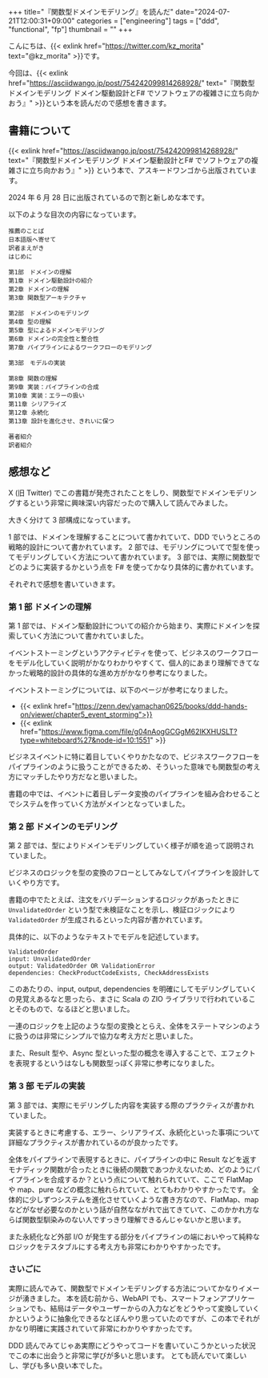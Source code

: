 +++
title="『関数型ドメインモデリング』を読んだ"
date="2024-07-21T12:00:31+09:00"
categories = ["engineering"]
tags = ["ddd", "functional", "fp"]
thumbnail = ""
+++

こんにちは、{{< exlink href="https://twitter.com/kz_morita" text="@kz_morita" >}}です。

今回は、{{< exlink href="https://asciidwango.jp/post/754242099814268928/" text="『関数型ドメインモデリング ドメイン駆動設計とF# でソフトウェアの複雑さに立ち向かおう』" >}}という本を読んだので感想を書きます。

## 書籍について

{{< exlink href="https://asciidwango.jp/post/754242099814268928/" text="『関数型ドメインモデリング ドメイン駆動設計とF# でソフトウェアの複雑さに立ち向かおう』" >}} という本で、アスキードワンゴから出版されています。

2024 年 6 月 28 日に出版されているので割と新しめな本です。

以下のような目次の内容になっています。

```
推薦のことば
日本語版へ寄せて
訳者まえがき
はじめに

第1部　ドメインの理解
第1章 ドメイン駆動設計の紹介
第2章 ドメインの理解
第3章 関数型アーキテクチャ

第2部　ドメインのモデリング
第4章 型の理解
第5章 型によるドメインモデリング
第6章 ドメインの完全性と整合性
第7章 パイプラインによるワークフローのモデリング

第3部　モデルの実装

第8章 関数の理解
第9章 実装：パイプラインの合成
第10章 実装：エラーの扱い
第11章 シリアライズ
第12章 永続化
第13章 設計を進化させ、きれいに保つ

著者紹介
訳者紹介
```

## 感想など

X (旧 Twitter) でこの書籍が発売されたことをしり、関数型でドメインモデリングするという非常に興味深い内容だったので購入して読んでみました。

大きく分けて 3 部構成になっています。

1 部では、ドメインを理解することについて書かれていて、DDD でいうところの戦略的設計について書かれています。
2 部では、モデリングについてで型を使ってモデリングしていく方法について書かれています。
3 部では、実際に関数型でどのように実装するかという点を F# を使ってかなり具体的に書かれています。

それぞれで感想を書いていきます。

### 第 1 部 ドメインの理解

第 1 部では、ドメイン駆動設計についての紹介から始まり、実際にドメインを探索していく方法について書かれていました。

イベントストーミングというアクティビティを使って、ビジネスのワークフローをモデル化していく説明がかなりわかりやすくて、個人的にあまり理解できてなかった戦略的設計の具体的な進め方がかなり参考になりました。

イベントストーミングについては、以下のページが参考になりました。

-   {{< exlink href="https://zenn.dev/yamachan0625/books/ddd-hands-on/viewer/chapter5_event_storming">}}
-   {{< exlink href="https://www.figma.com/file/g04nAogGCGgM62IKXHUSLT?type=whiteboard%27&node-id=10:1551" >}}

ビジネスイベントに特に着目していくやりかたなので、ビジネスワークフローをパイプラインのように扱うことができるため、そういった意味でも関数型の考え方にマッチしたやり方だなと思いました。

書籍の中では、イベントに着目しデータ変換のパイプラインを組み合わせることでシステムを作っていく方法がメインとなっていました。

### 第 2 部 ドメインのモデリング

第 2 部では、型によりドメインモデリングしていく様子が順を追って説明されていました。

ビジネスのロジックを型の変換のフローとしてみなしてパイプラインを設計していくやり方です。

書籍の中でたとえば、注文をバリデーションするロジックがあったときに `UnvalidatedOrder` という型で未検証なことを示し、検証ロジックにより `ValidatedOrder` が生成されるといった内容が書かれています。

具体的に、以下のようなテキストでモデルを記述しています。

```
ValidatedOrder
input: UnvalidatedOrder
output: ValidatedOrder OR ValidationError
dependencies: CheckProductCodeExists, CheckAddressExists
```

このあたりの、input, output, dependencies を明確にしてモデリングしていくの見覚えあるなと思ったら、まさに Scala の ZIO ライブラリで行われていることそのもので、なるほどと思いました。

一連のロジックを上記のような型の変換ととらえ、全体をステートマシンのように扱うのは非常にシンプルで協力な考え方だと思いました。

また、Result 型や、Async 型といった型の概念を導入することで、エフェクトを表現するというはなしも関数型っぽく非常に参考になりました。

### 第 3 部 モデルの実装

第 3 部では、実際にモデリングした内容を実装する際のプラクティスが書かれていました。

実装するときに考慮する、エラー、シリアライズ、永続化といった事項について詳細なプラクティスが書かれているのが良かったです。

全体をパイプラインで表現するときに、パイプラインの中に Result などを返すモナディック関数が合ったときに後続の関数であつかえないため、どのようにパイプラインを合成するか？という点について触れられていて、ここで FlatMap や map、pure などの概念に触れられていて、とてもわかりやすかったです。
全体的に少しずつシステムを進化させていくような書き方なので、FlatMap、map などがなぜ必要なのかという話が自然なながれで出てきていて、このかかれ方ならば関数型馴染みのない人ですっきり理解できるんじゃないかと思います。

また永続化など外部 I/O が発生する部分をパイプラインの端においやって純粋なロジックをテスタブルにする考え方も非常にわかりやすかったです。

### さいごに

実際に読んでみて、関数型でドメインモデリングする方法についてかなりイメージが湧きました。
本を読む前から、WebAPI でも、スマートフォンアプリケーションでも、結局はデータやユーザーからの入力などをどうやって変換していくかというように抽象化できるなとぼんやり思っていたのですが、この本でそれがかなり明確に実践されていて非常にわかりやすかったです。

DDD 読んでみてじゃあ実際にどうやってコードを書いていこうかといった状況でこの本に出会うと非常に学びが多いと思います。
とても読んでいて楽しいし、学びも多い良い本でした。
